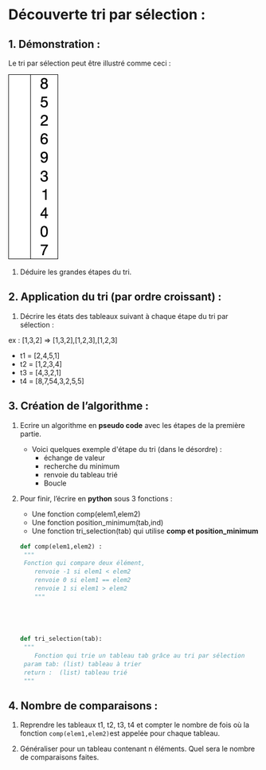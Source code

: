 # Découverte tri par sélection :

## 1. Démonstration :

Le tri par sélection peut être illustré comme ceci : 

![Selection-Sort-Animation](./tri.gif)

1. Déduire les grandes étapes du tri.

## 2. Application du tri (par ordre croissant) :

1) Décrire les états des tableaux suivant à chaque étape du tri par sélection :

ex : [1,3,2] => [1,3,2],[1,2,3],[1,2,3]

- t1 = [2,4,5,1]
- t2 = [1,2,3,4]
- t3 = [4,3,2,1]
- t4 = [8,7,54,3,2,5,5]

## 3. Création de l’algorithme :

1. Ecrire un algorithme en **pseudo code** avec les étapes de la première partie.

   - Voici quelques exemple d'étape du tri (dans le désordre) :
     - échange de valeur
     - recherche du minimum
     - renvoie du tableau trié
     - Boucle

2. Pour finir, l’écrire en **python** sous 3 fonctions :

   - Une fonction comp(elem1,elem2)
   - Une fonction position_minimum(tab,ind)
   - Une fonction tri_selection(tab) qui utilise **comp et position_minimum**

   ```python
   def comp(elem1,elem2) :
   	"""
   	Fonction qui compare deux élément, 
       renvoie -1 si elem1 < elem2
       renvoie 0 si elem1 == elem2
       renvoie 1 si elem1 > elem2
       """
      
   
       
       
   def tri_selection(tab):
   	"""
       Fonction qui trie un tableau tab grâce au tri par sélection
   	param tab: (list) tableau à trier
   	return :  (list) tableau trié
   	"""
   ```
   

## 4. Nombre de comparaisons :

1. Reprendre les tableaux t1, t2, t3, t4 et compter le nombre de fois où la fonction `comp(elem1,elem2)`est appelée pour chaque tableau.

2. Généraliser pour un tableau contenant n éléments. Quel sera le nombre de comparaisons faites.